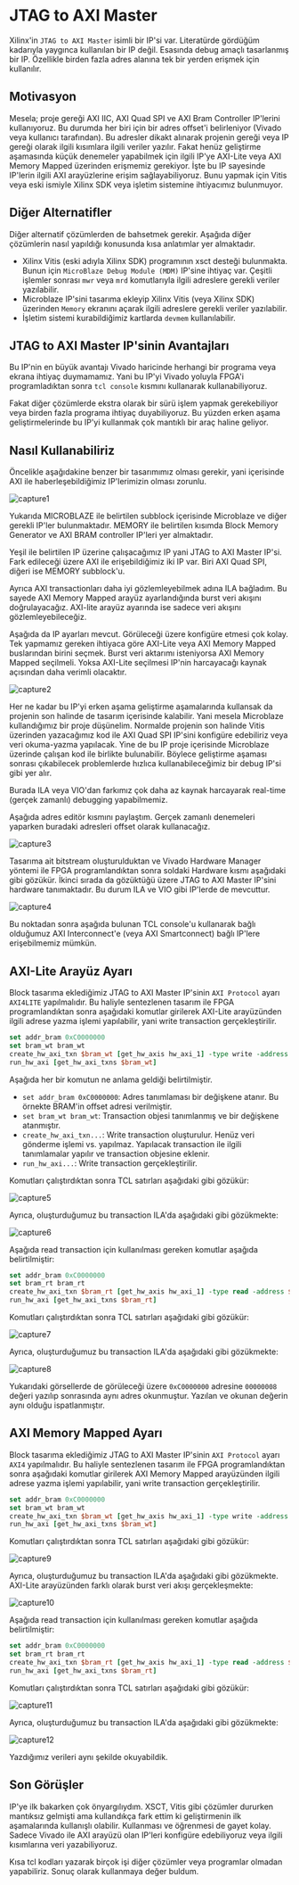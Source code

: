 # JTAG to AXI Master

Xilinx'in `JTAG to AXI Master` isimli bir IP'si var. Literatürde gördüğüm kadarıyla yaygınca kullanılan bir IP değil. Esasında debug amaçlı tasarlanmış bir IP. Özellikle birden fazla adres alanına tek bir yerden erişmek için kullanılır.

## Motivasyon

Mesela; proje gereği AXI IIC, AXI Quad SPI ve AXI Bram Controller IP'lerini kullanıyoruz. Bu durumda her biri için bir adres offset'i belirleniyor (Vivado veya kullanıcı tarafından). Bu adresler dikakt alınarak projenin gereği veya IP gereği olarak ilgili kısımlara ilgili veriler yazılır. Fakat henüz geliştirme aşamasında küçük denemeler yapabilmek için ilgili IP'ye AXI-Lite veya AXI Memory Mapped üzerinden erişmemiz gerekiyor. İşte bu IP sayesinde IP'lerin ilgili AXI arayüzlerine erişim sağlayabiliyoruz. Bunu yapmak için Vitis veya eski ismiyle Xilinx SDK veya işletim sistemine ihtiyacımız bulunmuyor.

## Diğer Alternatifler

Diğer alternatif çözümlerden de bahsetmek gerekir. Aşağıda diğer çözümlerin nasıl yapıldığı konusunda kısa anlatımlar yer almaktadır.

- Xilinx Vitis (eski adıyla Xilinx SDK) programının xsct desteği bulunmakta. Bunun için `MicroBlaze Debug Module (MDM)` IP'sine ihtiyaç var. Çeşitli işlemler sonrası `mwr` veya `mrd` komutlarıyla ilgili adreslere gerekli veriler yazılabilir.
- Microblaze IP'sini tasarıma ekleyip Xilinx Vitis (veya Xilinx SDK) üzerinden `Memory` ekranını açarak ilgili adreslere gerekli veriler yazılabilir.
- İşletim sistemi kurabildiğimiz kartlarda `devmem` kullanılabilir.

## JTAG to AXI Master IP'sinin Avantajları

Bu IP'nin en büyük avantajı Vivado haricinde herhangi bir programa veya ekrana ihtiyaç duymamamız. Yani bu IP'yi Vivado yoluyla FPGA'i programladıktan sonra `tcl console` kısmını kullanarak kullanabiliyoruz.

Fakat diğer çözümlerde ekstra olarak bir sürü işlem yapmak gerekebiliyor veya birden fazla programa ihtiyaç duyabiliyoruz. Bu yüzden erken aşama geliştirmelerinde bu IP'yi kullanmak çok mantıklı bir araç haline geliyor.

## Nasıl Kullanabiliriz

Öncelikle aşağıdakine benzer bir tasarımımız olması gerekir, yani içerisinde AXI ile haberleşebildiğimiz IP'lerimizin olması zorunlu.

![capture1](assets/Capture1.png)

Yukarıda MICROBLAZE ile belirtilen subblock içerisinde Microblaze ve diğer gerekli IP'ler bulunmaktadır. MEMORY ile belirtilen kısımda Block Memory Generator ve AXI BRAM controller IP'leri yer almaktadır.

Yeşil ile belirtilen IP üzerine çalışacağımız IP yani JTAG to AXI Master IP'si. Fark edileceği üzere AXI ile erişebildiğimiz iki IP var. Biri AXI Quad SPI, diğeri ise MEMORY subblock'u.

Ayrıca AXI transactionları daha iyi gözlemleyebilmek adına ILA bağladım. Bu sayede AXI Memory Mapped arayüz ayarlandığında burst veri akışını doğrulayacağız. AXI-lite arayüz ayarında ise sadece veri akışını gözlemleyebileceğiz.

Aşağıda da IP ayarları mevcut. Görüleceği üzere konfigüre etmesi çok kolay. Tek yapmamız gereken ihtiyaca göre AXI-Lite veya AXI Memory Mapped buslarından birini seçmek. Burst veri aktarımı isteniyorsa AXI Memory Mapped seçilmeli. Yoksa AXI-Lite seçilmesi IP'nin harcayacağı kaynak açısından daha verimli olacaktır.

![capture2](assets/Capture2.png)

Her ne kadar bu IP'yi erken aşama geliştirme aşamalarında kullansak da projenin son halinde de tasarım içerisinde kalabilir. Yani mesela Microblaze kullandığımız bir proje düşünelim. Normalde projenin son halinde Vitis üzerinden yazacağımız kod ile AXI Quad SPI IP'sini konfigüre edebiliriz veya veri okuma-yazma yapılacak. Yine de bu IP proje içerisinde Microblaze üzerinde çalışan kod ile birlikte bulunabilir. Böylece geliştirme aşaması sonrası çıkabilecek problemlerde hızlıca kullanabileceğimiz bir debug IP'si gibi yer alır.

Burada ILA veya VIO'dan farkımız çok daha az kaynak harcayarak real-time (gerçek zamanlı) debugging yapabilmemiz.

Aşağıda adres editör kısmını paylaştım. Gerçek zamanlı denemeleri yaparken buradaki adresleri offset olarak kullanacağız.

![capture3](assets/Capture3.png)

Tasarıma ait bitstream oluşturulduktan ve Vivado Hardware Manager yöntemi ile FPGA programlandıktan sonra soldaki Hardware kısmı aşağıdaki gibi gözükür. İkinci sırada da gözüktüğü üzere JTAG to AXI Master IP'sini hardware tanımaktadır. Bu durum ILA ve VIO gibi IP'lerde de mevcuttur.

![capture4](assets/Capture4.png)

Bu noktadan sonra aşağıda bulunan TCL console'u kullanarak bağlı olduğumuz AXI Interconnect'e (veya AXI Smartconnect) bağlı IP'lere erişebilmemiz mümkün.

## AXI-Lite Arayüz Ayarı

Block tasarıma eklediğimiz JTAG to AXI Master IP'sinin `AXI Protocol` ayarı `AXI4LITE` yapılmalıdır. Bu haliyle sentezlenen tasarım ile FPGA programlandıktan sonra aşağıdaki komutlar girilerek AXI-Lite arayüzünden ilgili adrese yazma işlemi yapılabilir, yani write transaction gerçekleştirilir.

```tcl
set addr_bram 0xC0000000
set bram_wt bram_wt
create_hw_axi_txn $bram_wt [get_hw_axis hw_axi_1] -type write -address $addr_bram -data {0x00000008} -force
run_hw_axi [get_hw_axi_txns $bram_wt]
```

Aşağıda her bir komutun ne anlama geldiği belirtilmiştir.

- `set addr_bram 0xC0000000`: Adres tanımlaması bir değişkene atanır. Bu örnekte BRAM'in offset adresi verilmiştir.
- `set bram_wt bram_wt`: Transaction objesi tanımlanmış ve bir değişkene atanmıştır.
- `create_hw_axi_txn...`: Write transaction oluşturulur. Henüz veri gönderme işlemi vs. yapılmaz. Yapılacak transaction ile ilgili tanımlamalar yapılır ve transaction objesine eklenir.
- `run_hw_axi...`: Write transaction gerçekleştirilir.

Komutları çalıştırdıktan sonra TCL satırları aşağıdaki gibi gözükür:

![capture5](assets/Capture5.png)

Ayrıca, oluşturduğumuz bu transaction ILA'da aşağıdaki gibi gözükmekte:

![capture6](assets/Capture6.png)

Aşağıda read transaction için kullanılması gereken komutlar aşağıda belirtilmiştir:

```tcl
set addr_bram 0xC0000000
set bram_rt bram_rt
create_hw_axi_txn $bram_rt [get_hw_axis hw_axi_1] -type read -address $addr_bram -force
run_hw_axi [get_hw_axi_txns $bram_rt]
```

Komutları çalıştırdıktan sonra TCL satırları aşağıdaki gibi gözükür:

![capture7](assets/Capture7.png)

Ayrıca, oluşturduğumuz bu transaction ILA'da aşağıdaki gibi gözükmekte:

![capture8](assets/Capture8.png)

Yukarıdaki görsellerde de görüleceği üzere `0xC0000000` adresine `00000008` değeri yazılıp sonrasında aynı adres okunmuştur. Yazılan ve okunan değerin aynı olduğu ispatlanmıştır.

## AXI Memory Mapped Ayarı

Block tasarıma eklediğimiz JTAG to AXI Master IP'sinin `AXI Protocol` ayarı `AXI4` yapılmalıdır. Bu haliyle sentezlenen tasarım ile FPGA programlandıktan sonra aşağıdaki komutlar girilerek AXI Memory Mapped arayüzünden ilgili adrese yazma işlemi yapılabilir, yani write transaction gerçekleştirilir.

```tcl
set addr_bram 0xC0000000
set bram_wt bram_wt
create_hw_axi_txn $bram_wt [get_hw_axis hw_axi_1] -type write -address $addr_bram -data {0x01020304 0x05060708 090a0b0c 0d0e0f10} -len 4 -force
run_hw_axi [get_hw_axi_txns $bram_wt]
```

Komutları çalıştırdıktan sonra TCL satırları aşağıdaki gibi gözükür:

![capture9](assets/Capture9.png)

Ayrıca, oluşturduğumuz bu transaction ILA'da aşağıdaki gibi gözükmekte. AXI-Lite arayüzünden farklı olarak burst veri akışı gerçekleşmekte:

![capture10](assets/Capture10.png)

Aşağıda read transaction için kullanılması gereken komutlar aşağıda belirtilmiştir:

```tcl
set addr_bram 0xC0000000
set bram_rt bram_rt
create_hw_axi_txn $bram_rt [get_hw_axis hw_axi_1] -type read -address $addr_bram -len 4 -force
run_hw_axi [get_hw_axi_txns $bram_rt]
```

Komutları çalıştırdıktan sonra TCL satırları aşağıdaki gibi gözükür:

![capture11](assets/Capture11.png)

Ayrıca, oluşturduğumuz bu transaction ILA'da aşağıdaki gibi gözükmekte:

![capture12](assets/Capture12.png)

Yazdığımız verileri aynı şekilde okuyabildik.

## Son Görüşler

IP'ye ilk bakarken çok önyargılıydım. XSCT, Vitis gibi çözümler dururken mantıksız gelmişti ama kullandıkça fark ettim ki geliştirmenin ilk aşamalarında kullanışlı olabilir. Kullanması ve öğrenmesi de gayet kolay. Sadece Vivado ile AXI arayüzü olan IP'leri konfigüre edebiliyoruz veya ilgili kısımlarına veri yazabiliyoruz.

Kısa tcl kodları yazarak birçok işi diğer çözümler veya programlar olmadan yapabiliriz. Sonuç olarak kullanmaya değer buldum.
